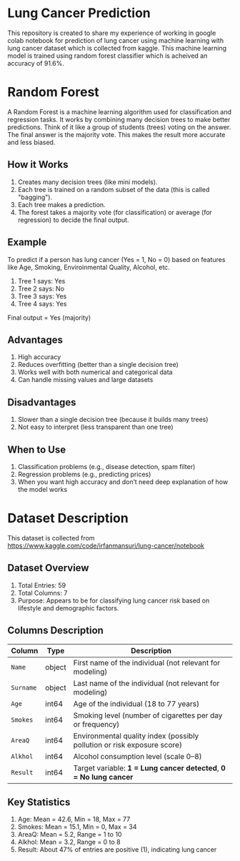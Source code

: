# Lung Cancer Prediction
This repository is created to share my experience of working in google colab notebook for prediction of lung cancer using machine learning with lung cancer dataset which is collected from kaggle. This machine learning model is trained using random forest classifier which is acheived an accuracy of 91.6%.

# Random Forest
A Random Forest is a machine learning algorithm used for classification and regression tasks. It works by combining many decision trees to make better predictions.
Think of it like a group of students (trees) voting on the answer. The final answer is the majority vote. This makes the result more accurate and less biased.

## How it Works
1. Creates many decision trees (like mini models).
2. Each tree is trained on a random subset of the data (this is called "bagging").
3. Each tree makes a prediction.
4. The forest takes a majority vote (for classification) or average (for regression) to decide the final output.

## Example
To predict if a person has lung cancer (Yes = 1, No = 0) based on features like Age, Smoking, Enviroinmental Quality, Alcohol, etc.
1. Tree 1 says: Yes
2. Tree 2 says: No
3. Tree 3 says: Yes
4. Tree 4 says: Yes

Final output = Yes (majority)

## Advantages
1. High accuracy
2. Reduces overfitting (better than a single decision tree)
3. Works well with both numerical and categorical data
4. Can handle missing values and large datasets

## Disadvantages
1. Slower than a single decision tree (because it builds many trees)
2. Not easy to interpret (less transparent than one tree)

## When to Use
1. Classification problems (e.g., disease detection, spam filter)
2. Regression problems (e.g., predicting prices)
3. When you want high accuracy and don’t need deep explanation of how the model works

# Dataset Description
This dataset is collected from https://www.kaggle.com/code/irfanmansuri/lung-cancer/notebook

## Dataset Overview
1. Total Entries: 59
2. Total Columns: 7
3. Purpose: Appears to be for classifying lung cancer risk based on lifestyle and demographic factors.

## Columns Description
| Column    | Type   | Description                                                             |
| --------- | ------ | ----------------------------------------------------------------------- |
| `Name`    | object | First name of the individual (not relevant for modeling)                |
| `Surname` | object | Last name of the individual (not relevant for modeling)                 |
| `Age`     | int64  | Age of the individual (18 to 77 years)                                  |
| `Smokes`  | int64  | Smoking level (number of cigarettes per day or frequency)               |
| `AreaQ`   | int64  | Environmental quality index (possibly pollution or risk exposure score) |
| `Alkhol`  | int64  | Alcohol consumption level (scale 0–8)                                   |
| `Result`  | int64  | Target variable: **1 = Lung cancer detected**, **0 = No lung cancer**   |

## Key Statistics
1. Age: Mean = 42.6, Min = 18, Max = 77
2. Smokes: Mean = 15.1, Min = 0, Max = 34
3. AreaQ: Mean = 5.2, Range = 1 to 10
4. Alkhol: Mean = 3.2, Range = 0 to 8
5. Result: About 47% of entries are positive (1), indicating lung cancer


